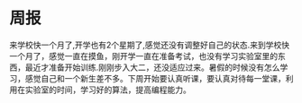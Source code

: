 # 周报
来学校快一个月了,开学也有2个星期了,感觉还没有调整好自己的状态.来到学校快一个月了，感觉一直在摸鱼，刚开学一直在准备考试，也没有学习实验室里的东西，最近才准备开始训练.刚刚步入大二，还没适应过来。暑假的时候没有怎么学习，感觉自己和一个新生差不多。下周开始要认真听课，要认真对待每一堂课，利用在实验室的时间，学习好的算法，提高编程能力。
